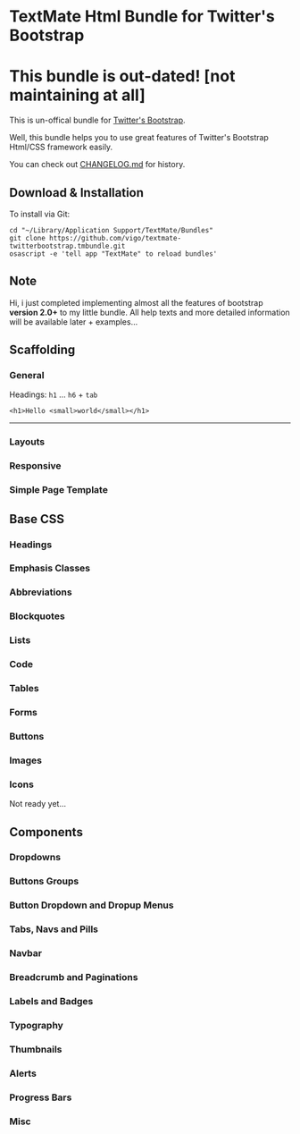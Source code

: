 # TextMate Html Bundle for Twitter's Bootstrap

# This bundle is out-dated! [not maintaining at all]

This is un-offical bundle for [Twitter's Bootstrap][bootstrap].

Well, this bundle helps you to use great features of Twitter's Bootstrap
Html/CSS framework easily.

You can check out [CHANGELOG.md][changelog] for history.

## Download & Installation
To install via Git:

    cd "~/Library/Application Support/TextMate/Bundles"
    git clone https://github.com/vigo/textmate-twitterbootstrap.tmbundle.git
    osascript -e 'tell app "TextMate" to reload bundles'

## Note
Hi, i just completed implementing almost all the features of bootstrap
**version 2.0+** to my little bundle. All help texts and more detailed information will
be available later + examples...

## Scaffolding
### General

Headings: `h1` ... `h6` + `tab`

    <h1>Hello <small>world</small></h1>

---


### Layouts

### Responsive

### Simple Page Template



## Base CSS
### Headings

### Emphasis Classes

### Abbreviations

### Blockquotes

### Lists

### Code

### Tables

### Forms

### Buttons

### Images

### Icons
Not ready yet...


## Components
### Dropdowns

### Buttons Groups

### Button Dropdown and Dropup Menus

### Tabs, Navs and Pills

### Navbar

### Breadcrumb and Paginations

### Labels and Badges

### Typography

### Thumbnails

### Alerts

### Progress Bars

### Misc


[bootstrap]: http://twitter.github.com/bootstrap/
[changelog]: https://github.com/vigo/textmate-twitterbootstrap.tmbundle/blob/master/CHANGELOG.md
